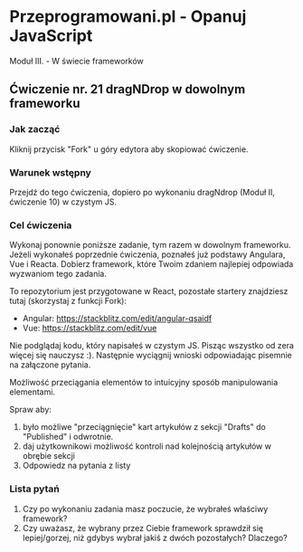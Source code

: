 # Przeprogramowani.pl - Opanuj JavaScript

Moduł III. - W świecie frameworków

## Ćwiczenie nr. 21 dragNDrop w dowolnym frameworku

### Jak zacząć

Kliknij przycisk "Fork" u góry edytora aby skopiować ćwiczenie.

### Warunek wstępny

Przejdź do tego ćwiczenia, dopiero po wykonaniu dragNdrop (Moduł II, ćwiczenie 10) w czystym JS.

### Cel ćwiczenia

Wykonaj ponownie poniższe zadanie, tym razem w dowolnym frameworku. Jeżeli wykonałeś poprzednie ćwiczenia, poznałeś już podstawy Angulara, Vue i Reacta. Dobierz framework, które Twoim zdaniem najlepiej odpowiada wyzwaniom tego zadania.

To repozytorium jest przygotowane w React, pozostałe startery znajdziesz tutaj (skorzystaj z funkcji Fork):

- Angular: https://stackblitz.com/edit/angular-qsaidf
- Vue: https://stackblitz.com/edit/vue

Nie podglądaj kodu, który napisałeś w czystym JS. Pisząc wszystko od zera więcej się nauczysz :). Następnie wyciągnij wnioski odpowiadając pisemnie na załączone pytania.

Możliwość przeciągania elementów to intuicyjny sposób manipulowania elementami.

Spraw aby:

1. było możliwe "przeciągnięcie" kart artykułów z sekcji "Drafts" do "Published" i odwrotnie.
2. daj użytkownikowi możliwość kontroli nad kolejnością artykułów w obrębie sekcji
3. Odpowiedz na pytania z listy

### Lista pytań

1. Czy po wykonaniu zadania masz poczucie, że wybrałeś właściwy framework?
2. Czy uważasz, że wybrany przez Ciebie framework sprawdził się lepiej/gorzej, niż gdybys wybrał jakiś z dwóch pozostałych? Dlaczego?
